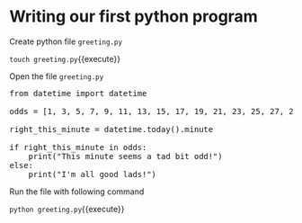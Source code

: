 # Writing our first python program

Create python file `greeting.py`

`touch greeting.py`{{execute}}

Open the file `greeting.py`

<pre class="file" data-filename="greeting.py" data-target="replace">
from datetime import datetime

odds = [1, 3, 5, 7, 9, 11, 13, 15, 17, 19, 21, 23, 25, 27, 29, 31, 33, 35, 37, 39, 41, 43, 45, 47, 51, 53, 55, 57, 59]

right_this_minute = datetime.today().minute

if right_this_minute in odds:
    print("This minute seems a tad bit odd!")
else:
    print("I'm all good lads!")
</pre>

Run the file with following command

`python greeting.py`{{execute}}
